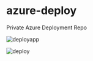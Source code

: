 # azure-deploy
Private Azure Deployment Repo

![deployapp](https://github.com/gbaeke/azure-deploy/workflows/deployapp/badge.svg)

![deploy](https://github.com/gbaeke/azure-deploy/workflows/deploy/badge.svg)